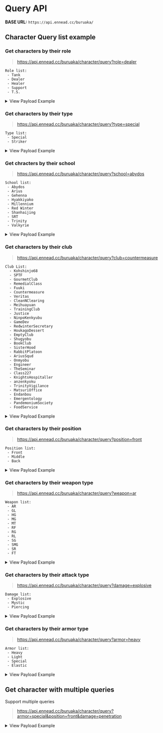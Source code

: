 # Query API

**BASE URL:** `https://api.ennead.cc/buruaka/`

## Character Query list example

### Get characters by their role

> https://api.ennead.cc/buruaka/character/query?role=dealer

    Role list:
     - Tank
     - Dealer
     - Healer
     - Support
     - T.S.

<details>
<summary>View Payload Example</summary>

```json
[
  {
    "id": 10000,
    "name": "Aru"
  },
  {
    "id": 10002,
    "name": "Haruna"
  },
  {
    "id": 10004,
    "name": "Hina"
  },
  {
    "id": 10006,
    "name": "Iori"
  },
  {
    "id": 10007,
    "name": "Maki"
  },
  {
    "id": 10008,
    "name": "Neru"
  },
  {
    "id": 10009,
    "name": "Izumi"
  },
  {
    "id": 10010,
    "name": "Shiroko"
  },
  {
    "id": 10011,
    "name": "Shun"
  },
  {
    "id": 10012,
    "name": "Sumire"
  },
  {
    "id": 10013,
    "name": "Tsurugi"
  },
  {
    "id": 10014,
    "name": "Izuna"
  },
  {
    "id": 10015,
    "name": "Aris"
  },
  {
    "id": 10016,
    "name": "Midori"
  },
  {
    "id": 10017,
    "name": "Cherino"
  },
  {
    "id": 10018,
    "name": "Yuzu"
  },
  {
    "id": 10019,
    "name": "Azusa"
  },
  {
    "id": 10021,
    "name": "Azusa (Swimsuit)"
  },
  {
    "id": 10022,
    "name": "Hina (Swimsuit)"
  },
  {
    "id": 10023,
    "name": "Iori (Swimsuit)"
  },
  {
    "id": 10024,
    "name": "Shiroko (Cycling)"
  },
  {
    "id": 10025,
    "name": "Shun (Small)"
  },
  {
    "id": 10027,
    "name": "Karin (Bunny)"
  },
  {
    "id": 10031,
    "name": "Aru (New Year)"
  },
  {
    "id": 10032,
    "name": "Mutsuki (New Year)"
  },
  {
    "id": 10033,
    "name": "Wakamo"
  },
  {
    "id": 10036,
    "name": "Hinata"
  },
  {
    "id": 10041,
    "name": "Misaki"
  },
  {
    "id": 10043,
    "name": "Wakamo (Swimsuit)"
  },
  {
    "id": 10044,
    "name": "Nonomi (Swimsuit)"
  },
  {
    "id": 10046,
    "name": "Izuna (Swimsuit)"
  },
  {
    "id": 10048,
    "name": "Saori"
  },
  {
    "id": 10049,
    "name": "Kazusa"
  },
  {
    "id": 10051,
    "name": "Utaha (Cheer Squad)"
  },
  {
    "id": 10055,
    "name": "Shigure"
  },
  {
    "id": 10057,
    "name": "Haruna (New Year)"
  },
  {
    "id": 13001,
    "name": "Chise"
  },
  {
    "id": 13002,
    "name": "Akari"
  },
  {
    "id": 13003,
    "name": "Hasumi"
  },
  {
    "id": 13004,
    "name": "Nonomi"
  },
  {
    "id": 13006,
    "name": "Mutsuki"
  },
  {
    "id": 13007,
    "name": "Junko"
  },
  {
    "id": 13008,
    "name": "Serika"
  },
  {
    "id": 13011,
    "name": "Momoi"
  },
  {
    "id": 16001,
    "name": "Asuna"
  },
  {
    "id": 16004,
    "name": "Pina"
  },
  {
    "id": 16005,
    "name": "Tsurugi (Swimsuit)"
  },
  {
    "id": 16008,
    "name": "Fubuki"
  },
  {
    "id": 16009,
    "name": "Michiru"
  },
  {
    "id": 16010,
    "name": "Hibiki (Cheer Squad)"
  },
  {
    "id": 16011,
    "name": "Hasumi (Track)"
  },
  {
    "id": 16012,
    "name": "Junko (New Year)"
  },
  {
    "id": 20000,
    "name": "Hibiki"
  },
  {
    "id": 20001,
    "name": "Karin"
  },
  {
    "id": 20002,
    "name": "Saya"
  },
  {
    "id": 20003,
    "name": "Mashiro"
  },
  {
    "id": 20004,
    "name": "Mashiro (Swimsuit)"
  },
  {
    "id": 20006,
    "name": "Saya (Casual)"
  },
  {
    "id": 20013,
    "name": "Chihiro"
  },
  {
    "id": 20014,
    "name": "Saki"
  },
  {
    "id": 20018,
    "name": "Moe"
  },
  {
    "id": 20019,
    "name": "Akane (Bunny)"
  },
  {
    "id": 23004,
    "name": "Utaha"
  },
  {
    "id": 26005,
    "name": "Yoshimi"
  }
]
```
</details>

### Get characters by their type
> https://api.ennead.cc/buruaka/character/query?type=special

    Type list:
     - Special
     - Striker

<details>
<summary>View Payload Example</summary>

```json
[
  {
    "id": 20000,
    "name": "Hibiki"
  },
  {
    "id": 20001,
    "name": "Karin"
  },
  {
    "id": 20002,
    "name": "Saya"
  },
  {
    "id": 20003,
    "name": "Mashiro"
  },
  {
    "id": 20004,
    "name": "Mashiro (Swimsuit)"
  },
  {
    "id": 20005,
    "name": "Hifumi (Swimsuit)"
  },
  {
    "id": 20006,
    "name": "Saya (Casual)"
  },
  {
    "id": 20007,
    "name": "Hatsune Miku"
  },
  {
    "id": 20008,
    "name": "Ako"
  },
  {
    "id": 20009,
    "name": "Cherino (Hot Spring)"
  },
  {
    "id": 20010,
    "name": "Nodoka (Hot Spring)"
  },
  {
    "id": 20011,
    "name": "Serika (New Year)"
  },
  {
    "id": 20012,
    "name": "Sena"
  },
  {
    "id": 20013,
    "name": "Chihiro"
  },
  {
    "id": 20014,
    "name": "Saki"
  },
  {
    "id": 20015,
    "name": "Kaede"
  },
  {
    "id": 20016,
    "name": "Iroha"
  },
  {
    "id": 20017,
    "name": "Hiyori"
  },
  {
    "id": 20018,
    "name": "Moe"
  },
  {
    "id": 20019,
    "name": "Akane (Bunny)"
  },
  {
    "id": 20020,
    "name": "Himari"
  },
  {
    "id": 20021,
    "name": "Hanae (Christmas)"
  },
  {
    "id": 20022,
    "name": "Fuuka (New Year)"
  },
  {
    "id": 23000,
    "name": "Airi"
  },
  {
    "id": 23001,
    "name": "Fuuka"
  },
  {
    "id": 23002,
    "name": "Hanae"
  },
  {
    "id": 23003,
    "name": "Hare"
  },
  {
    "id": 23004,
    "name": "Utaha"
  },
  {
    "id": 23005,
    "name": "Ayane"
  },
  {
    "id": 23006,
    "name": "Shizuko"
  },
  {
    "id": 23007,
    "name": "Hanako"
  },
  {
    "id": 23008,
    "name": "Mari"
  },
  {
    "id": 26000,
    "name": "Chinatsu"
  },
  {
    "id": 26001,
    "name": "Kotama"
  },
  {
    "id": 26002,
    "name": "Juri"
  },
  {
    "id": 26003,
    "name": "Serina"
  },
  {
    "id": 26004,
    "name": "Shimiko"
  },
  {
    "id": 26005,
    "name": "Yoshimi"
  },
  {
    "id": 26006,
    "name": "Nodoka"
  },
  {
    "id": 26007,
    "name": "Ayane (Swimsuit)"
  },
  {
    "id": 26008,
    "name": "Shizuko (Swimsuit)"
  }
]
```
</details>

### Get chracters by their school
> https://api.ennead.cc/buruaka/character/query?school=abydos

    School list:
     - Abydos
     - Arius
     - Gehenna
     - Hyakkiyako
     - Millennium
     - Red Winter
     - Shanhaijing
     - SRT
     - Trinity
     - Valkyrie

<details>
<summary>View Payload Example</summary>

```json
[
  {
    "id": 10005,
    "name": "Hoshino"
  },
  {
    "id": 10010,
    "name": "Shiroko"
  },
  {
    "id": 10024,
    "name": "Shiroko (Cycling)"
  },
  {
    "id": 10044,
    "name": "Nonomi (Swimsuit)"
  },
  {
    "id": 10045,
    "name": "Hoshino (Swimsuit)"
  },
  {
    "id": 13004,
    "name": "Nonomi"
  },
  {
    "id": 13008,
    "name": "Serika"
  },
  {
    "id": 20011,
    "name": "Serika (New Year)"
  },
  {
    "id": 23005,
    "name": "Ayane"
  },
  {
    "id": 26007,
    "name": "Ayane (Swimsuit)"
  }
]
```
</details>

### Get characters by their club
> https://api.ennead.cc/buruaka/character/query?club=countermeasure

    Club List:
      - Kohshinjo68
      - SPTF
      - GourmetClub
      - RemedialClass
      - Fuuki
      - Countermeasure
      - Veritas
      - CleanNClearing
      - Meihuayuan
      - TrainingClub
      - Justice
      - NinpoKenkyubu
      - GameDev
      - RedwinterSecretary
      - HoukagoDessert
      - EmptyClub
      - Shugyobu
      - BookClub
      - SisterHood
      - RabbitPlatoon
      - AriusSqud
      - Onmyobu
      - Engineer
      - TheSeminar
      - Class227
      - KnightsHospitaller
      - anzenkyoku
      - TrinityVigilance
      - MatsuriOffice
      - Endanbou
      - Emergentology
      - PandemoniumSociety
      - FoodService

<details>
<summary>View Payload Example</summary>

```json
[
  {
    "id": 10005,
    "name": "Hoshino"
  },
  {
    "id": 10010,
    "name": "Shiroko"
  },
  {
    "id": 10024,
    "name": "Shiroko (Cycling)"
  },
  {
    "id": 10044,
    "name": "Nonomi (Swimsuit)"
  },
  {
    "id": 10045,
    "name": "Hoshino (Swimsuit)"
  },
  {
    "id": 13004,
    "name": "Nonomi"
  },
  {
    "id": 13008,
    "name": "Serika"
  },
  {
    "id": 20011,
    "name": "Serika (New Year)"
  },
  {
    "id": 23005,
    "name": "Ayane"
  },
  {
    "id": 26007,
    "name": "Ayane (Swimsuit)"
  }
]
```
</details>

### Get characters by their position
> https://api.ennead.cc/buruaka/character/query?position=front

    Position list:
     - Front
     - Middle
     - Back

<details>
<summary>View Payload Example</summary>

```json
[
  {
    "id": 10001,
    "name": "Eimi"
  },
  {
    "id": 10005,
    "name": "Hoshino"
  },
  {
    "id": 10008,
    "name": "Neru"
  },
  {
    "id": 10012,
    "name": "Sumire"
  },
  {
    "id": 10013,
    "name": "Tsurugi"
  },
  {
    "id": 10014,
    "name": "Izuna"
  },
  {
    "id": 10026,
    "name": "Neru (Bunny)"
  },
  {
    "id": 10029,
    "name": "Natsu"
  },
  {
    "id": 10037,
    "name": "Marina"
  },
  {
    "id": 10038,
    "name": "Miyako"
  },
  {
    "id": 10040,
    "name": "Tsukuyo"
  },
  {
    "id": 10042,
    "name": "Atsuko"
  },
  {
    "id": 10045,
    "name": "Hoshino (Swimsuit)"
  },
  {
    "id": 10046,
    "name": "Izuna (Swimsuit)"
  },
  {
    "id": 10051,
    "name": "Utaha (Cheer Squad)"
  },
  {
    "id": 10053,
    "name": "Yuuka (Track)"
  },
  {
    "id": 10058,
    "name": "Mine"
  },
  {
    "id": 13009,
    "name": "Tsubaki"
  },
  {
    "id": 13010,
    "name": "Yuuka"
  },
  {
    "id": 16000,
    "name": "Haruka"
  },
  {
    "id": 16005,
    "name": "Tsurugi (Swimsuit)"
  },
  {
    "id": 16009,
    "name": "Michiru"
  }
]
```
</details>

### Get characters by their weapon type
> https://api.ennead.cc/buruaka/character/query?weapon=ar

    Weapon list:
     - AR
     - GL
     - HG
     - MG
     - MT
     - RF
     - RG
     - RL
     - SG
     - SMG
     - SR
     - FT

<details>
<summary>View Payload Example</summary>

```json
[
  {
    "id": 10003,
    "name": "Hifumi"
  },
  {
    "id": 10010,
    "name": "Shiroko"
  },
  {
    "id": 10019,
    "name": "Azusa"
  },
  {
    "id": 10021,
    "name": "Azusa (Swimsuit)"
  },
  {
    "id": 10024,
    "name": "Shiroko (Cycling)"
  },
  {
    "id": 10028,
    "name": "Asuna (Bunny)"
  },
  {
    "id": 10048,
    "name": "Saori"
  },
  {
    "id": 10050,
    "name": "Kokona"
  },
  {
    "id": 10056,
    "name": "Serina (Christmas)"
  },
  {
    "id": 13002,
    "name": "Akari"
  },
  {
    "id": 13007,
    "name": "Junko"
  },
  {
    "id": 13008,
    "name": "Serika"
  },
  {
    "id": 13011,
    "name": "Momoi"
  },
  {
    "id": 16001,
    "name": "Asuna"
  },
  {
    "id": 16003,
    "name": "Suzumi"
  },
  {
    "id": 16012,
    "name": "Junko (New Year)"
  },
  {
    "id": 20005,
    "name": "Hifumi (Swimsuit)"
  },
  {
    "id": 20011,
    "name": "Serika (New Year)"
  },
  {
    "id": 20013,
    "name": "Chihiro"
  },
  {
    "id": 20021,
    "name": "Hanae (Christmas)"
  },
  {
    "id": 23002,
    "name": "Hanae"
  },
  {
    "id": 23003,
    "name": "Hare"
  },
  {
    "id": 23007,
    "name": "Hanako"
  },
  {
    "id": 26003,
    "name": "Serina"
  },
  {
    "id": 26004,
    "name": "Shimiko"
  },
  {
    "id": 26005,
    "name": "Yoshimi"
  }
]
```
</details>

### Get characters by their attack type
> https://api.ennead.cc/buruaka/character/query?damage=explosive

    Damage list:
     - Explosive
     - Mystic
     - Piercing

<details>
<summary>View Payload Example</summary>

```json
[
  {
    "id": 10000,
    "name": "Aru"
  },
  {
    "id": 10001,
    "name": "Eimi"
  },
  {
    "id": 10004,
    "name": "Hina"
  },
  {
    "id": 10009,
    "name": "Izumi"
  },
  {
    "id": 10010,
    "name": "Shiroko"
  },
  {
    "id": 10011,
    "name": "Shun"
  },
  {
    "id": 10019,
    "name": "Azusa"
  },
  {
    "id": 10020,
    "name": "Koharu"
  },
  {
    "id": 10022,
    "name": "Hina (Swimsuit)"
  },
  {
    "id": 10023,
    "name": "Iori (Swimsuit)"
  },
  {
    "id": 10025,
    "name": "Shun (Small)"
  },
  {
    "id": 10026,
    "name": "Neru (Bunny)"
  },
  {
    "id": 10035,
    "name": "Ui"
  },
  {
    "id": 10041,
    "name": "Misaki"
  },
  {
    "id": 10042,
    "name": "Atsuko"
  },
  {
    "id": 10044,
    "name": "Nonomi (Swimsuit)"
  },
  {
    "id": 10045,
    "name": "Hoshino (Swimsuit)"
  },
  {
    "id": 10048,
    "name": "Saori"
  },
  {
    "id": 10055,
    "name": "Shigure"
  },
  {
    "id": 10057,
    "name": "Haruna (New Year)"
  },
  {
    "id": 10058,
    "name": "Mine"
  },
  {
    "id": 13002,
    "name": "Akari"
  },
  {
    "id": 13005,
    "name": "Kayoko"
  },
  {
    "id": 13006,
    "name": "Mutsuki"
  },
  {
    "id": 13008,
    "name": "Serika"
  },
  {
    "id": 13010,
    "name": "Yuuka"
  },
  {
    "id": 13012,
    "name": "Kirino"
  },
  {
    "id": 16000,
    "name": "Haruka"
  },
  {
    "id": 16003,
    "name": "Suzumi"
  },
  {
    "id": 16006,
    "name": "Izumi (Swimsuit)"
  },
  {
    "id": 16010,
    "name": "Hibiki (Cheer Squad)"
  },
  {
    "id": 20000,
    "name": "Hibiki"
  },
  {
    "id": 20002,
    "name": "Saya"
  },
  {
    "id": 20003,
    "name": "Mashiro"
  },
  {
    "id": 20007,
    "name": "Hatsune Miku"
  },
  {
    "id": 20009,
    "name": "Cherino (Hot Spring)"
  },
  {
    "id": 20010,
    "name": "Nodoka (Hot Spring)"
  },
  {
    "id": 20015,
    "name": "Kaede"
  },
  {
    "id": 20017,
    "name": "Hiyori"
  },
  {
    "id": 23000,
    "name": "Airi"
  },
  {
    "id": 23001,
    "name": "Fuuka"
  },
  {
    "id": 23002,
    "name": "Hanae"
  },
  {
    "id": 23003,
    "name": "Hare"
  },
  {
    "id": 26001,
    "name": "Kotama"
  },
  {
    "id": 26002,
    "name": "Juri"
  },
  {
    "id": 26004,
    "name": "Shimiko"
  },
  {
    "id": 26006,
    "name": "Nodoka"
  }
]
```
</details>

### Get characters by their armor type
> https://api.ennead.cc/buruaka/character/query?armor=heavy

    Armor list:
     - Heavy
     - Light
     - Special
     - Elastic

<details>
<summary>View Payload Example</summary>

```json
[
  {
    "id": 10002,
    "name": "Haruna"
  },
  {
    "id": 10004,
    "name": "Hina"
  },
  {
    "id": 10005,
    "name": "Hoshino"
  },
  {
    "id": 10006,
    "name": "Iori"
  },
  {
    "id": 10013,
    "name": "Tsurugi"
  },
  {
    "id": 10019,
    "name": "Azusa"
  },
  {
    "id": 10020,
    "name": "Koharu"
  },
  {
    "id": 10022,
    "name": "Hina (Swimsuit)"
  },
  {
    "id": 10024,
    "name": "Shiroko (Cycling)"
  },
  {
    "id": 10026,
    "name": "Neru (Bunny)"
  },
  {
    "id": 10027,
    "name": "Karin (Bunny)"
  },
  {
    "id": 10029,
    "name": "Natsu"
  },
  {
    "id": 10032,
    "name": "Mutsuki (New Year)"
  },
  {
    "id": 10036,
    "name": "Hinata"
  },
  {
    "id": 10038,
    "name": "Miyako"
  },
  {
    "id": 10043,
    "name": "Wakamo (Swimsuit)"
  },
  {
    "id": 10049,
    "name": "Kazusa"
  },
  {
    "id": 10055,
    "name": "Shigure"
  },
  {
    "id": 13001,
    "name": "Chise"
  },
  {
    "id": 13002,
    "name": "Akari"
  },
  {
    "id": 13003,
    "name": "Hasumi"
  },
  {
    "id": 13005,
    "name": "Kayoko"
  },
  {
    "id": 13010,
    "name": "Yuuka"
  },
  {
    "id": 16003,
    "name": "Suzumi"
  },
  {
    "id": 16008,
    "name": "Fubuki"
  },
  {
    "id": 16012,
    "name": "Junko (New Year)"
  },
  {
    "id": 20000,
    "name": "Hibiki"
  },
  {
    "id": 20001,
    "name": "Karin"
  },
  {
    "id": 20003,
    "name": "Mashiro"
  },
  {
    "id": 20005,
    "name": "Hifumi (Swimsuit)"
  },
  {
    "id": 20008,
    "name": "Ako"
  },
  {
    "id": 20009,
    "name": "Cherino (Hot Spring)"
  },
  {
    "id": 20013,
    "name": "Chihiro"
  },
  {
    "id": 20016,
    "name": "Iroha"
  },
  {
    "id": 20019,
    "name": "Akane (Bunny)"
  },
  {
    "id": 23001,
    "name": "Fuuka"
  },
  {
    "id": 23002,
    "name": "Hanae"
  },
  {
    "id": 23004,
    "name": "Utaha"
  },
  {
    "id": 26005,
    "name": "Yoshimi"
  },
  {
    "id": 26006,
    "name": "Nodoka"
  },
  {
    "id": 26008,
    "name": "Shizuko (Swimsuit)"
  }
]
```
</details>

## Get character with multiple queries
Support multiple queries

> https://api.ennead.cc/buruaka/character/query?armor=special&position=front&damage=penetration

<details>
<summary>View Payload Example</summary>

```json
[
  {
    "id": 10012,
    "name": "Sumire"
  },
  {
    "id": 10042,
    "name": "Atsuko"
  },
  {
    "id": 10045,
    "name": "Hoshino (Swimsuit)"
  },
  {
    "id": 10046,
    "name": "Izuna (Swimsuit)"
  },
  {
    "id": 10051,
    "name": "Utaha (Cheer Squad)"
  },
  {
    "id": 10053,
    "name": "Yuuka (Track)"
  },
  {
    "id": 13009,
    "name": "Tsubaki"
  },
  {
    "id": 16005,
    "name": "Tsurugi (Swimsuit)"
  }
]
```
</details>